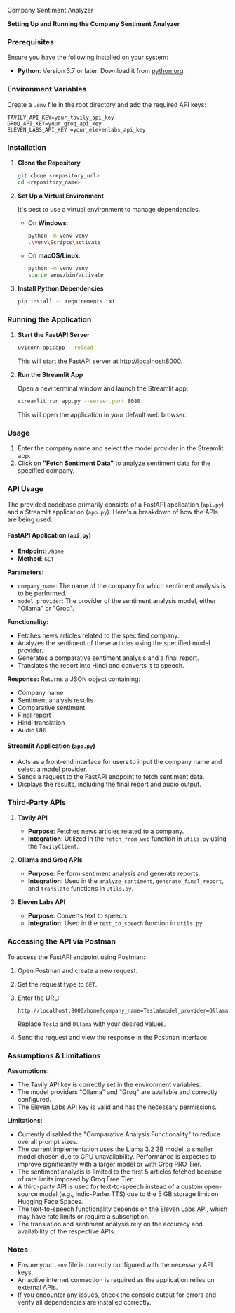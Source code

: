 Company Sentiment Analyzer

**Setting Up and Running the Company Sentiment Analyzer**

### Prerequisites
Ensure you have the following installed on your system:

- **Python**: Version 3.7 or later. Download it from [python.org](https://www.python.org/downloads/).

### Environment Variables
Create a `.env` file in the root directory and add the required API keys:

```env
TAVILY_API_KEY=your_tavily_api_key
GROQ_API_KEY=your_groq_api_key
ELEVEN_LABS_API_KEY =your_elevenlabs_api_key 
```

### Installation
1. **Clone the Repository**

   ```bash
   git clone <repository_url>
   cd <repository_name>
   ```

2. **Set Up a Virtual Environment**

   It's best to use a virtual environment to manage dependencies.

   - On **Windows**:

     ```bash
     python -m venv venv
     .\venv\Scripts\activate
     ```

   - On **macOS/Linux**:

     ```bash
     python -m venv venv
     source venv/bin/activate
     ```

3. **Install Python Dependencies**

   ```bash
   pip install -r requirements.txt
   ```

### Running the Application

1. **Start the FastAPI Server**

   ```bash
   uvicorn api:app --reload
   ```

   This will start the FastAPI server at [http://localhost:8000](http://localhost:8000).

2. **Run the Streamlit App**

   Open a new terminal window and launch the Streamlit app:

   ```bash
   streamlit run app.py --server.port 8080
   ```

   This will open the application in your default web browser.

### Usage

1. Enter the company name and select the model provider in the Streamlit app.
2. Click on **"Fetch Sentiment Data"** to analyze sentiment data for the specified company.


### API Usage

The provided codebase primarily consists of a FastAPI application (`api.py`) and a Streamlit application (`app.py`). Here's a breakdown of how the APIs are being used:

#### FastAPI Application (`api.py`)

- **Endpoint**: `/home`
- **Method**: `GET`

**Parameters:**
- `company_name`: The name of the company for which sentiment analysis is to be performed.
- `model_provider`: The provider of the sentiment analysis model, either "Ollama" or "Groq".

**Functionality:**
- Fetches news articles related to the specified company.
- Analyzes the sentiment of these articles using the specified model provider.
- Generates a comparative sentiment analysis and a final report.
- Translates the report into Hindi and converts it to speech.

**Response:**
Returns a JSON object containing:
- Company name
- Sentiment analysis results
- Comparative sentiment
- Final report
- Hindi translation
- Audio URL

#### Streamlit Application (`app.py`)

- Acts as a front-end interface for users to input the company name and select a model provider.
- Sends a request to the FastAPI endpoint to fetch sentiment data.
- Displays the results, including the final report and audio output.

### Third-Party APIs

1. **Tavily API**
   - **Purpose**: Fetches news articles related to a company.
   - **Integration**: Utilized in the `fetch_from_web` function in `utils.py` using the `TavilyClient`.

2. **Ollama and Groq APIs**
   - **Purpose**: Perform sentiment analysis and generate reports.
   - **Integration**: Used in the `analyze_sentiment`, `generate_final_report`, and `translate` functions in `utils.py`.

3. **Eleven Labs API**
   - **Purpose**: Converts text to speech.
   - **Integration**: Used in the `text_to_speech` function in `utils.py`.

### Accessing the API via Postman

To access the FastAPI endpoint using Postman:

1. Open Postman and create a new request.
2. Set the request type to `GET`.
3. Enter the URL:

   ```
   http://localhost:8000/home?company_name=Tesla&model_provider=Ollama
   ```

   Replace `Tesla` and `Ollama` with your desired values.

4. Send the request and view the response in the Postman interface.

### Assumptions & Limitations

**Assumptions:**
- The Tavily API key is correctly set in the environment variables.
- The model providers "Ollama" and "Groq" are available and correctly configured.
- The Eleven Labs API key is valid and has the necessary permissions.

**Limitations:**
- Currently disabled the "Comparative Analysis Functionality" to reduce overall prompt sizes.
- The current implementation uses the Llama 3.2 3B model, a smaller model chosen due to GPU unavailability. Performance is expected to improve significantly with a larger model or with Groq PRO Tier.
- The sentiment analysis is limited to the first 5 articles fetched because of rate limits imposed by Groq Free Tier.
- A third-party API is used for text-to-speech instead of a custom open-source model (e.g., Indic-Parler TTS) due to the 5 GB storage limit on Hugging Face Spaces.
- The text-to-speech functionality depends on the Eleven Labs API, which may have rate limits or require a subscription.
- The translation and sentiment analysis rely on the accuracy and availability of the respective APIs.

### Notes

- Ensure your `.env` file is correctly configured with the necessary API keys.
- An active internet connection is required as the application relies on external APIs.
- If you encounter any issues, check the console output for errors and verify all dependencies are installed correctly.



